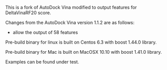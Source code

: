 This is a fork of AutoDock Vina modified to output features for DeltaVinaRF20 score.

Changes from the AutoDock Vina version 1.1.2 are as follows:
* allow the output of 58 features 


Pre-build binary for linux is built on Centos 6.3 with boost 1.44.0 library.

Pre-build binary for Mac is built on MacOSX 10.10 with boost 1.41.0 library.

Examples can be found under test.


